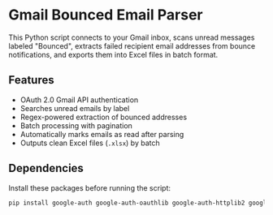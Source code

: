 # Gmail Bounced Email Parser

This Python script connects to your Gmail inbox, scans unread messages labeled "Bounced", extracts failed recipient email addresses from bounce notifications, and exports them into Excel files in batch format.


## Features

- OAuth 2.0 Gmail API authentication  
- Searches unread emails by label  
- Regex-powered extraction of bounced addresses  
- Batch processing with pagination  
- Automatically marks emails as read after parsing  
- Outputs clean Excel files (`.xlsx`) by batch


## Dependencies

Install these packages before running the script:

```bash
pip install google-auth google-auth-oauthlib google-auth-httplib2 google-api-python-client pandas openpyxl

